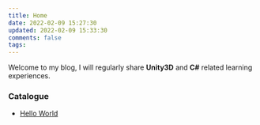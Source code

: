 ```yaml
---
title: Home
date: 2022-02-09 15:27:30
updated: 2022-02-09 15:33:30
comments: false
tags:
---
```


Welcome to my blog, I will regularly share <b>Unity3D</b> and <b>C#</b> related learning experiences.

### Catalogue

- [Hello World](/2022/02/09/hello-world/)